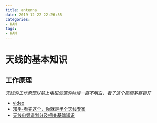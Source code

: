 ```yaml
---
title: antenna
date: 2019-12-22 22:26:55
categories:
- HAM
tags:
- HAM
---
```


# 天线的基本知识

## 工作原理

*天线的工作原理以前上电磁波课的时候一直不明白，看了这个视频茅塞顿开*

- [video](https://www.youtube.com/watch?v=ZaXm6wau-jc)
- [知乎-看完这个，你就是半个天线专家](https://zhuanlan.zhihu.com/p/51098683)
- [无线电频谱划分及相关基础知识](https://zhuanlan.zhihu.com/p/28552572)